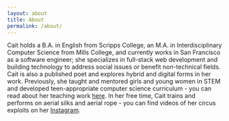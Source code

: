 ```yaml
---
layout: about
title: About
permalink: /about/
---
```


Cait holds a B.A. in English from Scripps College, an M.A. in Interdisciplinary Computer Science from Mills College, and currently works in San Francisco as a software engineer; she specializes in full-stack web development and building technology to address social issues or benefit non-technical fields. Cait is also a published poet and explores hybrid and digital forms in her work. Previously, she taught and mentored girls and young women in STEM and developed teen-appropriate computer science curriculum - you can read about her teaching work
[here](https://news.digitalmediaacademy.org/2016/03/30/meet-cait-powell-made-by-girls-instructor/). In her free time, Cait trains and performs on aerial silks and aerial rope - you can find videos of her circus exploits on her [Instagram](https://www.instagram.com/cinnamonpeeler/).
